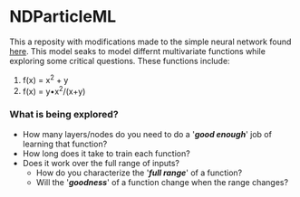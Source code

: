 # NDParticleML
This a reposity with modifications made to the simple neural network found [here](https://colab.research.google.com/drive/1wpLKRUaBxlfWDmyL9czZ8WP-_4W60Vxh?usp=sharing). This model seaks to model differnt multivariate functions while exploring some critical questions. These functions include:

1. f(x) = x<sup>2</sup> + y
1. f(x) = y•x<sup>2</sup>/(x+y)

### What is being explored?
* How many layers/nodes do you need to do a '***good enough***' job of learning that function?
* How long does it take to train each function?
* Does it work over the full range of inputs? 
  * How do you characterize the '***full range***' of a function?
  * Will the '***goodness***' of a function change when the range changes?
